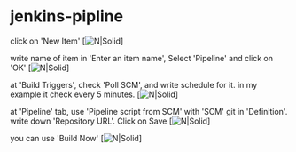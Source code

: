 # jenkins-pipline

click on 'New Item'
[![N|Solid](https://raw.githubusercontent.com/sinamoghaddas/jenkins-pipline/master/docs/1-new-item.png)]

write name of item in 'Enter an item name', Select 'Pipeline' and click on 'OK'
[![N|Solid](https://raw.githubusercontent.com/sinamoghaddas/jenkins-pipline/master/docs/2-select-type.png)]

at 'Build Triggers', check 'Poll SCM', and write schedule for it.
in my example it check every 5 minutes.
[![N|Solid](https://raw.githubusercontent.com/sinamoghaddas/jenkins-pipline/master/docs/3-config-build-triggers-schedule.png)]

at 'Pipeline' tab, use 'Pipeline script from SCM' with 'SCM' git in 'Definition'.
write down 'Repository URL'. Click on Save
[![N|Solid](https://raw.githubusercontent.com/sinamoghaddas/jenkins-pipline/master/docs/4-config-pipeline-with-git.png)]

you can use 'Build Now'
[![N|Solid](https://raw.githubusercontent.com/sinamoghaddas/jenkins-pipline/master/docs/5-build-now-1.png)]


